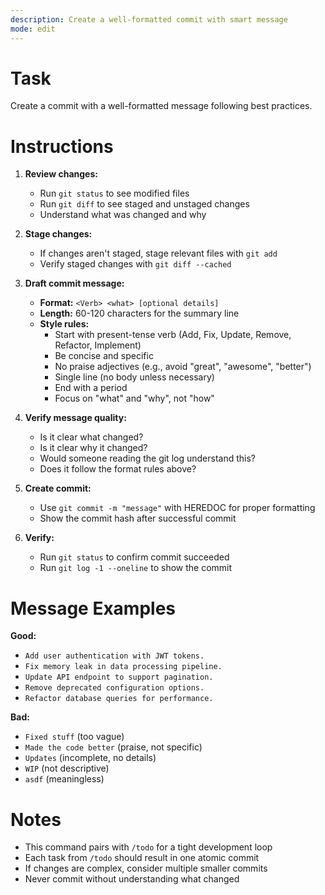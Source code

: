 ```yaml
---
description: Create a well-formatted commit with smart message
mode: edit
---
```


# Task

Create a commit with a well-formatted message following best practices.

# Instructions

1. **Review changes:**
   - Run `git status` to see modified files
   - Run `git diff` to see staged and unstaged changes
   - Understand what was changed and why

2. **Stage changes:**
   - If changes aren't staged, stage relevant files with `git add`
   - Verify staged changes with `git diff --cached`

3. **Draft commit message:**
   - **Format:** `<Verb> <what> [optional details]`
   - **Length:** 60-120 characters for the summary line
   - **Style rules:**
     - Start with present-tense verb (Add, Fix, Update, Remove, Refactor, Implement)
     - Be concise and specific
     - No praise adjectives (e.g., avoid "great", "awesome", "better")
     - Single line (no body unless necessary)
     - End with a period
     - Focus on "what" and "why", not "how"

4. **Verify message quality:**
   - Is it clear what changed?
   - Is it clear why it changed?
   - Would someone reading the git log understand this?
   - Does it follow the format rules above?

5. **Create commit:**
   - Use `git commit -m "message"` with HEREDOC for proper formatting
   - Show the commit hash after successful commit

6. **Verify:**
   - Run `git status` to confirm commit succeeded
   - Run `git log -1 --oneline` to show the commit

# Message Examples

**Good:**
- `Add user authentication with JWT tokens.`
- `Fix memory leak in data processing pipeline.`
- `Update API endpoint to support pagination.`
- `Remove deprecated configuration options.`
- `Refactor database queries for performance.`

**Bad:**
- `Fixed stuff` (too vague)
- `Made the code better` (praise, not specific)
- `Updates` (incomplete, no details)
- `WIP` (not descriptive)
- `asdf` (meaningless)

# Notes

- This command pairs with `/todo` for a tight development loop
- Each task from `/todo` should result in one atomic commit
- If changes are complex, consider multiple smaller commits
- Never commit without understanding what changed
